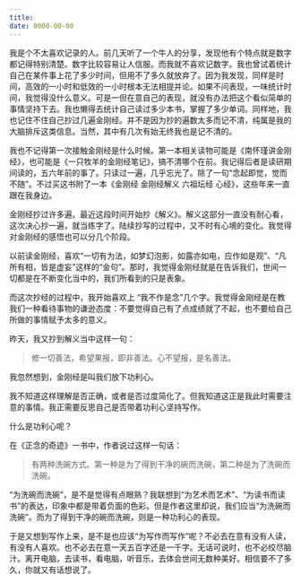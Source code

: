 ```yaml
---
title: 
date: 0000-00-00
---
```

我是个不太喜欢记录的人。前几天听了一个牛人的分享，发现他有个特点就是数字都记得特别清楚。数字比较容易让人信服。而我就不喜欢记数字。我也曾试着统计自己在某件事上花了多少时间，但用不了多久就放弃了。因为我发现，同样是时间，高效的一小时和低效的一小时根本无法相提并论。如果不问表现，一味统计时间，我觉得没什么意义。可是一但在意自己的表现，就没有办法把这个看似简单的事情坚持下去。我也懒得去统计自己读过多少本书，掌握了多少单词。同样地，我也记住不住自己抄过几遍金刚经。并不是因为抄的遍数太多而记不清，纯属是我的大脑排斥这类信息。当然，其中有几次有始无终我也是记不清的。

我也不记得第一次接触金刚经是什么时候。第一本相关读物可能是《南怀瑾讲金刚经》，也可能是《一只牧羊的金刚经笔记》，搞不清哪个在前。我记得后者是读研期间读的，五六年前的事了。只读过一遍，几乎忘光了。除了一句“念起即觉，觉而不随”。不过买这书附了一本《金刚经 金刚经解义 六祖坛经 心经》，这些年来一直跟在我身边。

金刚经抄过许多遍。最近这段时间开始抄《解义》。解义这部分一直没有耐心看，这次决心抄一遍，就当练字了。陆续抄写的过程中，又不时有心境的变化。我觉得对金刚经的感悟也可以分几个阶段。

以前读金刚经，喜欢“一切有为法，如梦幻泡影，如露亦如电，应作如是观”、“凡所有相，皆是虚妄”这样的“金句”。那时，我觉得金刚经就是在告诉我们，世间一切都是在不断变化当中的，我们所看到的只是表象。

而这次抄经的过程中，我开始喜欢上 “我不作是念”几个字。我觉得金刚经是在教我们一种看待事物的谦逊态度：不要觉得自己有了点成绩就了不起，也不要给自己所做的事情赋予太多的意义。

昨天，我又抄到解义当中这样一句：

>修一切善法，希望果报，即非善法。心不望报，是名善法。

 

我忽然想到，金刚经是叫我们放下功利心。

我不知道这样理解是否正确，或者是否过度简化了。但我知道这正是我此时需要注意的事情。我正需要反思自己是否带着功利心坚持写作。

什么是功利心呢？

在《正念的奇迹》一书中，作者说过这样一句话：

>有两种洗碗方式。第一种是为了得到干净的碗而洗碗，第二种是为了洗碗而洗碗。

“为洗碗而洗碗”，是不是觉得有点眼熟？我联想到“为艺术而艺术”、“为读书而读书”的表达，印象中都是带着负面的色彩。但是作者这里却说，我们应当“为洗碗而洗碗”。而为了得到干净的碗而洗碗，则是一种功利心的表现。

于是又想到写作上来，是不是也应该“为写作而写作”呢？不必去在意有没有人读，有没有人喜欢。也不必去在意一天五百字还是一千字。无话可说时，也不必绞尽脑汁。离开电脑，去读书，看电脑，听音乐，去体会世间无数种美好。相信要不了多久，你就又有话想说了。
